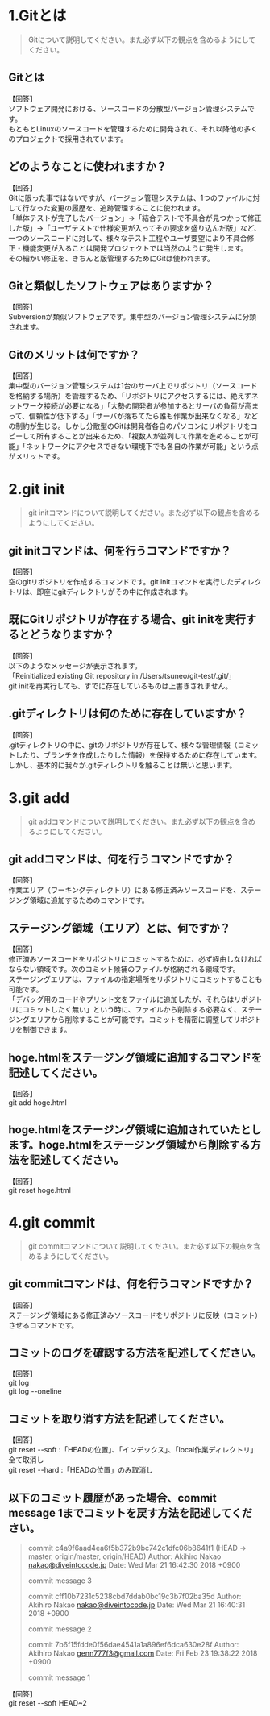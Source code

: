 # 1.Gitとは
>Gitについて説明してください。また必ず以下の観点を含めるようにしてください。
## Gitとは
【回答】  
ソフトウェア開発における、ソースコードの分散型バージョン管理システムです。  
もともとLinuxのソースコードを管理するために開発されて、それ以降他の多くのプロジェクトで採用されています。

## どのようなことに使われますか？
【回答】  
Gitに限った事ではないですが、バージョン管理システムは、1つのファイルに対して行なった変更の履歴を、追跡管理することに使われます。  
「単体テストが完了したバージョン」→「結合テストで不具合が見つかって修正した版」→「ユーザテストで仕様変更が入ってその要求を盛り込んだ版」など、
一つのソースコードに対して、様々なテスト工程やユーザ要望により不具合修正・機能変更が入ることは開発プロジェクトでは当然のように発生します。  
その細かい修正を、きちんと版管理するためにGitは使われます。

## Gitと類似したソフトウェアはありますか？
【回答】  
Subversionが類似ソフトウェアです。集中型のバージョン管理システムに分類されます。

## Gitのメリットは何ですか？
【回答】  
集中型のバージョン管理システムは1台のサーバ上でリポジトリ（ソースコードを格納する場所）を管理するため、「リポジトリにアクセスするには、絶えずネットワーク接続が必要になる」「大勢の開発者が参加するとサーバの負荷が高まって、信頼性が低下する」「サーバが落ちてたら誰も作業が出来なくなる」などの制約が生じる。しかし分散型のGitは開発者各自のパソコンにリポジトリをコピーして所有することが出来るため、「複数人が並列して作業を進めることが可能」「ネットワークにアクセスできない環境下でも各自の作業が可能」という点がメリットです。

# 2.git init
>git initコマンドについて説明してください。また必ず以下の観点を含めるようにしてください。
## git initコマンドは、何を行うコマンドですか？
【回答】  
空のgitリポジトリを作成するコマンドです。git initコマンドを実行したディレクトリは、即座にgitディレクトリがその中に作成されます。

## 既にGitリポジトリが存在する場合、git initを実行するとどうなりますか？
【回答】  
以下のようなメッセージが表示されます。  
「Reinitialized existing Git repository in /Users/tsuneo/git-test/.git/」  
git initを再実行しても、すでに存在しているものは上書きされません。

## .gitディレクトリは何のために存在していますか？
【回答】  
.gitディレクトリの中に、gitのリポジトリが存在して、様々な管理情報（コミットしたり、ブランチを作成したりした情報）を保持するために存在しています。  
しかし、基本的に我々が.gitディレクトリを触ることは無いと思います。

# 3.git add
>git addコマンドについて説明してください。また必ず以下の観点を含めるようにしてください。
## git addコマンドは、何を行うコマンドですか？
【回答】  
作業エリア（ワーキングディレクトリ）にある修正済みソースコードを、ステージング領域に追加するためのコマンドです。

## ステージング領域（エリア）とは、何ですか？
【回答】  
修正済みソースコードをリポジトリにコミットするために、必ず経由しなければならない領域です。次のコミット候補のファイルが格納される領域です。  
ステージングエリアは、ファイルの指定場所をリポジトリにコミットすることも可能です。  
「デバッグ用のコードやプリント文をファイルに追加したが、それらはリポジトリにコミットしたく無い」という時に、ファイルから削除する必要なく、ステージングエリアから削除することが可能です。コミットを精密に調整してリポジトリを制御できます。

## hoge.htmlをステージング領域に追加するコマンドを記述してください。
【回答】  
git add hoge.html

## hoge.htmlをステージング領域に追加されていたとします。hoge.htmlをステージング領域から削除する方法を記述してください。
【回答】  
git reset hoge.html

# 4.git commit
>git commitコマンドについて説明してください。また必ず以下の観点を含めるようにしてください。
## git commitコマンドは、何を行うコマンドですか？
【回答】  
ステージング領域にある修正済みソースコードをリポジトリに反映（コミット）させるコマンドです。

## コミットのログを確認する方法を記述してください。
【回答】  
git log  
git log --oneline

## コミットを取り消す方法を記述してください。
【回答】  
git reset --soft    :「HEADの位置」、「インデックス」、「local作業ディレクトリ」全て取消し  
git reset --hard   :「HEADの位置」のみ取消し

## 以下のコミット履歴があった場合、commit message 1までコミットを戻す方法を記述してください。
>commit c4a9f6aad4ea6f5b372b9bc742c1dfc06b8641f1 (HEAD -> master, origin/master, origin/HEAD)
>Author: Akihiro Nakao <nakao@diveintocode.jp>
>Date:   Wed Mar 21 16:42:30 2018 +0900
>
>commit message 3
>
>commit cff10b7231c5238cbd7ddab0bc19c3b7f02ba35d
>Author: Akihiro Nakao <nakao@diveintocode.jp>
>Date:   Wed Mar 21 16:40:31 2018 +0900
>
>commit message 2
>
>commit 7b6f15fdde0f56dae4541a1a896ef6dca630e28f
>Author: Akihiro Nakao <genn777f3@gmail.com>
>Date:   Fri Feb 23 19:38:22 2018 +0900
>
>commit message 1
  
【回答】  
git reset --soft HEAD~2
